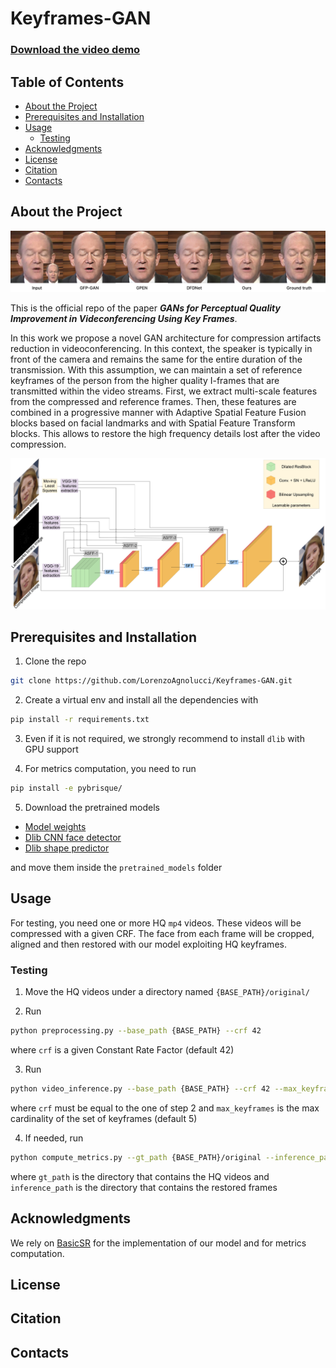 # Keyframes-GAN

### [Download the video demo](media/video_demo.mp4)

## Table of Contents

* [About the Project](#about-the-project)
* [Prerequisites and Installation](#prerequisites-and-installation)
* [Usage](#usage)
  * [Testing](#testing)
* [Acknowledgments](#acknowledgments)
* [License](#license)
* [Citation](#citation)
* [Contacts](#contacts)

## About the Project
![Inference example](media/inference_example.png)

This is the official repo of the paper ***GANs for Perceptual Quality Improvement in Videconferencing Using Key Frames***.

In this work we propose a novel GAN architecture for compression artifacts reduction in videoconferencing. In this context,
the speaker is typically in front of the camera and remains the same for the entire duration of the transmission.
With this assumption, we can maintain a set of reference keyframes of the person from the higher quality I-frames that
are transmitted within the video streams. First, we extract multi-scale features from the compressed and reference frames.
Then, these features are combined in a progressive manner with Adaptive Spatial Feature Fusion blocks based on facial
landmarks and with Spatial Feature Transform blocks. This allows to restore the high frequency details lost after the
video compression.

![Architecture](media/architecture.png)

## Prerequisites and Installation
1. Clone the repo
```sh
git clone https://github.com/LorenzoAgnolucci/Keyframes-GAN.git
```


2. Create a virtual env and install all the dependencies with
```sh
pip install -r requirements.txt
```


3. Even if it is not required, we strongly recommend to install ```dlib``` with GPU support


4. For metrics computation, you need to run
```sh
pip install -e pybrisque/
```


5. Download the pretrained models
  * [Model weights](https://drive.google.com/file/d/1bLLe01Bw8SNdVZIJjBTKriqFNHZlaPQL/view?usp=sharing)
  * [Dlib CNN face detector](https://drive.google.com/file/d/1bLLe01Bw8SNdVZIJjBTKriqFNHZlaPQL/view?usp=sharing)
  * [Dlib shape predictor](https://drive.google.com/file/d/1bLLe01Bw8SNdVZIJjBTKriqFNHZlaPQL/view?usp=sharing)
 
and move them inside the ```pretrained_models``` folder

   
## Usage
For testing, you need one or more HQ ```mp4``` videos. These videos will be compressed with a given CRF. The face from each frame
will be cropped, aligned and then restored with our model exploiting HQ keyframes.

### Testing
1. Move the HQ videos under a directory named ```{BASE_PATH}/original/```


2. Run
```sh
python preprocessing.py --base_path {BASE_PATH} --crf 42
```

where ```crf``` is a given Constant Rate Factor (default 42)

3. Run
```sh
python video_inference.py --base_path {BASE_PATH} --crf 42 --max_keyframes 5
```
where ```crf``` must be equal to the one of step 2 and ```max_keyframes``` is the max cardinality of the set of keyframes (default 5)

4. If needed, run
```sh
python compute_metrics.py --gt_path {BASE_PATH}/original --inference_path inference/DMSASFFNet/max_keyframes_5/LFU
```
where ```gt_path``` is the directory that contains the HQ videos and ```inference_path``` is the directory that contains the restored frames

## Acknowledgments
We rely on [BasicSR](https://github.com/xinntao/BasicSR) for the implementation of our model and for metrics computation.
## License
## Citation
## Contacts
